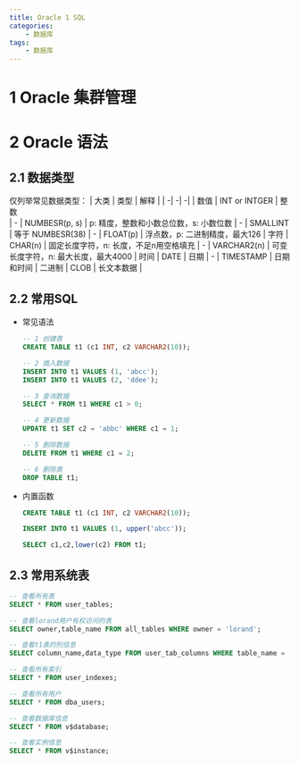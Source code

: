 ```yaml
---
title: Oracle 1 SQL
categories:
    - 数据库
tags:
    - 数据库
---
```


# 1 Oracle 集群管理

# 2 Oracle 语法
## 2.1 数据类型
仅列举常见数据类型：
| 大类 | 类型 | 解释 |
| -| -| -|
| 数值 | INT or INTGER      | 整数                    
| -     |  NUMBESR(p, s)     | p: 精度，整数和小数总位数，s: 小数位数
| -     | SMALLINT           | 等于 NUMBESR(38)
| -     |  FLOAT(p)          | 浮点数，p: 二进制精度，最大126
| 字符   |  CHAR(n)           | 固定长度字符，n: 长度，不足n用空格填充
| -     | VARCHAR2(n)         | 可变长度字符，n: 最大长度，最大4000
| 时间  | DATE                 | 日期
| -     | TIMESTAMP             | 日期和时间
| 二进制 | CLOB                 | 长文本数据 |

## 2.2 常用SQL
- 常见语法
    ```sql
    -- 1 创建表
    CREATE TABLE t1 (c1 INT, c2 VARCHAR2(10));

    -- 2 插入数据
    INSERT INTO t1 VALUES (1, 'abcc');
    INSERT INTO t1 VALUES (2, 'ddee');

    -- 3 查询数据
    SELECT * FROM t1 WHERE c1 > 0;

    -- 4 更新数据
    UPDATE t1 SET c2 = 'abbc' WHERE c1 = 1;

    -- 5 删除数据
    DELETE FROM t1 WHERE c1 = 2;

    -- 6 删除表
    DROP TABLE t1;
    ```

- 内置函数
    ```sql
    CREATE TABLE t1 (c1 INT, c2 VARCHAR2(10));

    INSERT INTO t1 VALUES (1, upper('abcc'));

    SELECT c1,c2,lower(c2) FROM t1;
    ```

## 2.3 常用系统表
```sql
-- 查看所有表
SELECT * FROM user_tables;

-- 查看lorand用户有权访问的表
SELECT owner,table_name FROM all_tables WHERE owner = 'lorand';

-- 查看t1表的列信息
SELECT column_name,data_type FROM user_tab_columns WHERE table_name = 't1';

-- 查看所有索引
SELECT * FROM user_indexes;

-- 查看所有用户
SELECT * FROM dba_users;

-- 查看数据库信息
SELECT * FROM v$database;

-- 查看实例信息
SELECT * FROM v$instance;
```